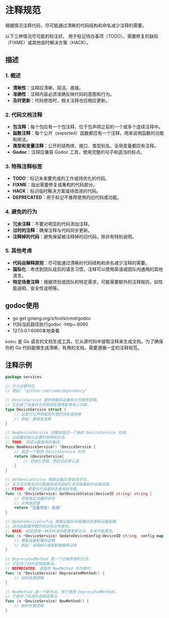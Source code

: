 # 注释规范

根据情况注释代码，尽可能通过清晰的代码结构和命名减少注释的需要。

以下三种情况尽可能的标注好。
用于标记待办事项（TODO）、需要修复的缺陷（FIXME）或其他临时解决方案（HACK）。

## 描述

### 1. 概述

- **清晰性**：注释应清晰、简洁、直接。
- **准确性**：注释内容必须准确反映代码的意图和行为。
- **及时更新**：代码修改时，相关注释也应相应更新。

### 2. 代码文档注释

- **包注释**：每个包应有一个包注释，位于包声明之前的一个或多个连续注释中。
- **函数注释**：每个公开（exported）函数都应有一个注释，用来说明函数的功能和用法。
- **类型和变量注释**：公开的结构体、接口、类型别名、全局变量都应有注释。
- **Godoc**：注释应兼容 Godoc 工具，使用完整的句子和适当的标点。

### 3. 特殊注释标签

- **TODO**：标记未来要完成的工作或待优化的代码。
- **FIXME**：指出需要修复或重构的代码部分。
- **HACK**：标识临时解决方案或待改进的代码。
- **DEPRECATED**：用于标记不推荐使用的旧代码或功能。

### 4. 避免的行为

- **冗余注释**：不要对明显的代码添加注释。
- **过时的注释**：确保注释与代码同步更新。
- **注释掉的代码**：避免保留被注释掉的旧代码，除非有特别说明。

### 5. 其他考虑

- **代码自解释原则**：尽可能通过清晰的代码结构和命名减少注释的需要。
- **国际化**：考虑到团队成员的语言习惯，注释可以使用英语或团队内通用的其他语言。
- **特定场景注释**：根据项目或团队的特定需求，可能需要额外的注释规则，如性能说明、安全性说明等。

## godoc使用

- go get golang.org/x/tools/cmd/godoc
- 代码当前路径执行godoc -http=:6060
- 127.0.0.1:6060本地查看

`Godoc` 是 Go 语言的文档生成工具，它从源代码中提取注释来生成文档。为了确保你的 Go 代码能够生成清晰、有用的文档，需要遵循一定的注释规范。

## 注释示例

```go
package services

// 引入必要的包
// 例如: "github.com/some/dependency"

// DeviceService 提供物联网设备相关的服务逻辑。
// 它封装了设备状态获取和配置更新等核心功能。
type DeviceService struct {
    // 这里可以声明服务所需的状态或依赖
    // 例如：数据库连接
}

// NewDeviceService 创建并返回一个新的 DeviceService 实例。
// 此函数初始化必要的依赖和状态。
// TODO: 完成与数据库的集成。
func NewDeviceService() *DeviceService {
    // 返回一个新的 DeviceService 实例
    return &DeviceService{
        // 初始化逻辑，例如设定默认值
    }
}

// GetDeviceStatus 根据设备ID获取其状态。
// 此方法可能会访问数据库或外部API来获取最新的设备信息。
// FIXME: 需要优化设备状态查询的性能。
func (s *DeviceService) GetDeviceStatus(deviceID string) string {
    // 获取指定设备的状态
    // 示例返回值
    return "设备状态: 在线"
}

// UpdateDeviceConfig 根据设备ID和配置信息更新设备配置。
// 这包括配置参数的验证和应用更改。
// HACK: 目前使用一种非标准的配置更新方法，未来可能更改。
func (s *DeviceService) UpdateDeviceConfig(deviceID string, config map[string]interface{}) {
    // 更新设备配置的逻辑
    // 例如：调用API或更新数据库记录
}

// DeprecatedMethod 是一个已被弃用的方法。
// 它包含了旧的逻辑或算法。
// DEPRECATED: 请使用 NewMethod 作为替代。
func (s *DeviceService) DeprecatedMethod() {
    // 旧的处理逻辑
}

// NewMethod 是一个新方法，用于替换 DeprecatedMethod。
// 它提供了改进的逻辑或算法。
func (s *DeviceService) NewMethod() {
    // 新的处理逻辑
}
```
